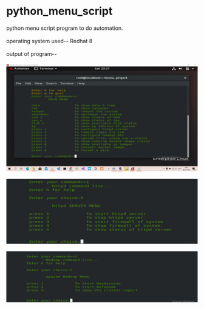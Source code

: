 # python_menu_script<br>
python menu script program to do automation.<br><br>
operating system used-- Redhat 8<br><br>
output of program--<br><br>
![](1.png) <br><br>
![](2.png) <br><br>
![](3.png) <br><br>

